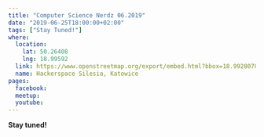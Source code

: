 ```yaml
---
title: "Computer Science Nerdz 06.2019"
date: "2019-06-25T18:00:00+02:00"
tags: ["Stay Tuned!"]
where:
  location:
    lat: 50.26408
    lng: 18.99592
  link: https://www.openstreetmap.org/export/embed.html?bbox=18.992807865142826%2C50.263001078887285%2C18.998993039131168%2C50.265159763081904&layer=mapnik&marker=50.264079575913314%2C18.995900452136993
  name: Hackerspace Silesia, Katowice
pages:
  facebook:
  meetup:
  youtube:
---
```


**Stay tuned!**

